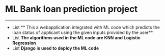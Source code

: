 # ML Bank loan prediction project
---

* List ** This a webapplication integrated with ML code which predicts the loan status of applicant using the given inputs provided by the user**
* List **The algorithms used in the ML code are KNN and Logistic Regression**
* List **Django is used to deploy the ML code**
